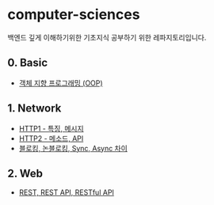 # computer-sciences
백엔드 깊게 이해하기위한 기초지식 공부하기 위한 레파지토리입니다. 


## 0. Basic
- [객체 지향 프로그래밍 (OOP)](https://github.com/5onchangwoo/computer-sciences/blob/main/basic/%EA%B0%9D%EC%B2%B4%EC%A7%80%ED%96%A5%ED%94%84%EB%A1%9C%EA%B7%B8%EB%9E%98%EB%B0%8D(OOP).md)
## 1. Network  
- [HTTP1 - 특징, 메시지](https://github.com/5onchangwoo/computer-sciences/blob/main/network/http1.md)
- [HTTP2 - 메소드, API](https://github.com/5onchangwoo/computer-sciences/blob/main/network/http2.md)
- [블로킹, 논블로킹, Sync, Async 차이](https://github.com/5onchangwoo/computer-sciences/blob/main/network/SyncVsAsync%26blockingVsNonblocking.md)
## 2. Web  
- [REST, REST API, RESTful API](https://github.com/5onchangwoo/computer-sciences/blob/main/web/REST%2C%20REST%20API%2C%20RESTful%20API.md)

